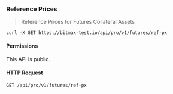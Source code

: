 ### Reference Prices

> Reference Prices for Futures Collateral Assets 

```shell
curl -X GET https://bitmax-test.io/api/pro/v1/futures/ref-px
```

#### Permissions 

This API is public. 

#### HTTP Request

`GET /api/pro/v1/futures/ref-px`
